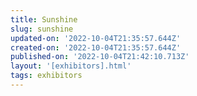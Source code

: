 ```yaml
---
title: Sunshine
slug: sunshine
updated-on: '2022-10-04T21:35:57.644Z'
created-on: '2022-10-04T21:35:57.644Z'
published-on: '2022-10-04T21:42:10.713Z'
layout: '[exhibitors].html'
tags: exhibitors
---
```



